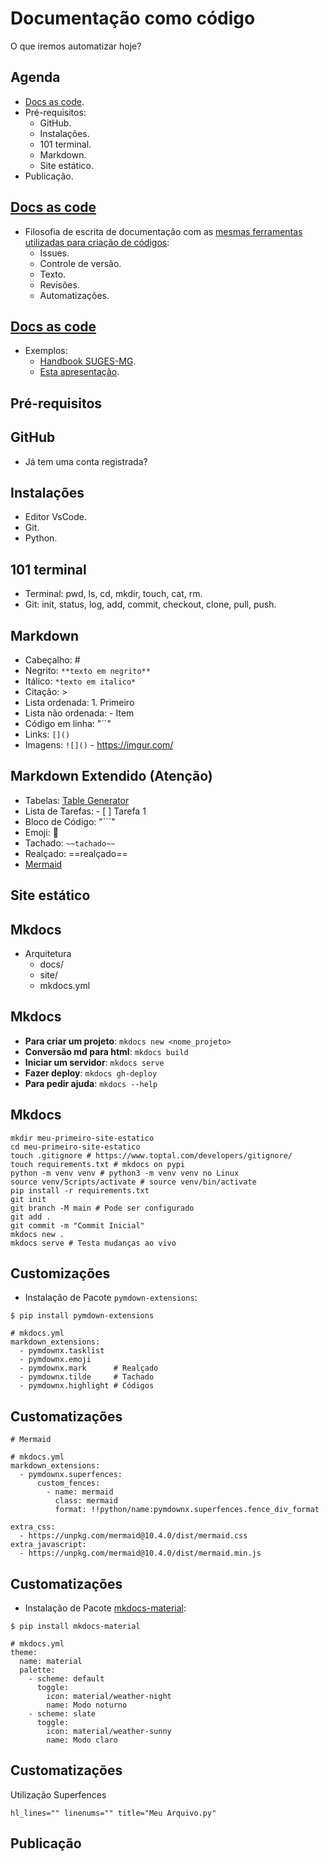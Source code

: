 # Documentação como código

O que iremos automatizar hoje?



## Agenda
- [Docs as code](https://www.writethedocs.org/guide/docs-as-code/).
- Pré-requisitos:
    - GitHub.
    - Instalações.
    - 101 terminal.
    - Markdown.
    - Site estático.
- Publicação.



## [Docs as code](https://www.writethedocs.org/guide/docs-as-code/)
- Filosofia de escrita de documentação com as [mesmas ferramentas utilizadas para criação de códigos](https://ofuturojacomecou.com.br/blog/como-o-github-pode-ser-utilizado-para-facilitar-o-entendimento-das-normas-de-sua-equipe/):
    - Issues.
    - Controle de versão.
    - Texto.
    - Revisões.
    - Automatizações.


## [Docs as code](https://www.writethedocs.org/guide/docs-as-code/)
- Exemplos:
  - [Handbook SUGES-MG](https://suges-mg.github.io/handbook/).
  - [Esta apresentação](https://github.com/suges-mg/reveal.js/blob/master/presentations/20230926_docs_as_code/index.md).



## Pré-requisitos


## GitHub
- Já tem uma conta registrada?


## Instalações
- Editor VsCode.
- Git.
- Python.


## 101 terminal
- Terminal: pwd, ls, cd, mkdir, touch, cat, rm.
- Git: init, status, log, add, commit, checkout, clone, pull, push.


## Markdown
- Cabeçalho: #
- Negrito: `**texto em negrito**`
- Itálico: `*texto em italico*`
- Citação: >
- Lista ordenada: 1. Primeiro
- Lista não ordenada: - Item
- Código em linha: "``"
- Links: `[]()`
- Imagens: `![]()` - https://imgur.com/


## Markdown Extendido (Atenção)
- Tabelas: [Table Generator](https://www.tablesgenerator.com/markdown_tables)
- Lista de Tarefas: - [ ] Tarefa 1
- Bloco de Código: "```"
- Emoji: :snake:
- Tachado: `~~tachado~~`
- Realçado: ==realçado==
- [Mermaid](https://mermaid.js.org/intro/)



## Site estático


## Mkdocs
- Arquitetura
    - docs/
    - site/
    - mkdocs.yml


## Mkdocs
- **Para criar um projeto**: `mkdocs new <nome_projeto>`
- **Conversão md para html**: `mkdocs build`
- **Iniciar um servidor**: `mkdocs serve`
- **Fazer deploy**: `mkdocs gh-deploy`
- **Para pedir ajuda**: `mkdocs --help`


## Mkdocs

```
mkdir meu-primeiro-site-estatico
cd meu-primeiro-site-estatico
touch .gitignore # https://www.toptal.com/developers/gitignore/
touch requirements.txt # mkdocs on pypi
python -m venv venv # python3 -m venv venv no Linux
source venv/Scripts/activate # source venv/bin/activate
pip install -r requirements.txt
git init
git branch -M main # Pode ser configurado
git add .
git commit -m "Commit Inicial"
mkdocs new .
mkdocs serve # Testa mudanças ao vivo
```


## Customizações
- Instalação de Pacote `pymdown-extensions`:

```
$ pip install pymdown-extensions

# mkdocs.yml
markdown_extensions:
  - pymdownx.tasklist
  - pymdownx.emoji
  - pymdownx.mark      # Realçado
  - pymdownx.tilde     # Tachado
  - pymdownx.highlight # Códigos
```


## Customatizações

```
# Mermaid

# mkdocs.yml
markdown_extensions:
  - pymdownx.superfences:
      custom_fences:
        - name: mermaid
          class: mermaid
          format: !!python/name:pymdownx.superfences.fence_div_format

extra_css:
  - https://unpkg.com/mermaid@10.4.0/dist/mermaid.css
extra_javascript:
  - https://unpkg.com/mermaid@10.4.0/dist/mermaid.min.js
```


## Customatizações
- Instalação de Pacote [mkdocs-material](https://squidfunk.github.io/mkdocs-material/getting-started/):

```
$ pip install mkdocs-material

# mkdocs.yml
theme:
  name: material
  palette:
    - scheme: default
      toggle:
        icon: material/weather-night
        name: Modo noturno
    - scheme: slate
      toggle:
        icon: material/weather-sunny
        name: Modo claro
```


## Customatizações
Utilização Superfences

```
hl_lines="" linenums="" title="Meu Arquivo.py"
```


## Publicação
